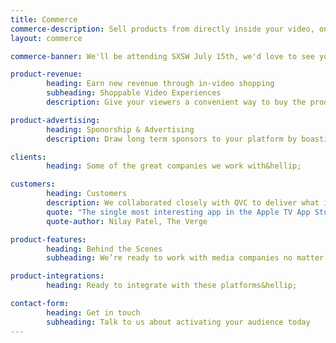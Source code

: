 ```yaml
---
title: Commerce
commerce-description: Sell products from directly inside your video, on any device or TV
layout: commerce

commerce-banner: We'll be attending SXSW July 15th, we'd love to see you there.

product-revenue:
        heading: Earn new revenue through in-video shopping
        subheading: Shoppable Video Experiences
        description: Give your viewers a convenient way to buy the products they're watching, related merchandise, or your sponsor’s products. Set to display at the most opportune moment during your video, for powerful and effective in the moment shopping.

product-advertising:
        heading: Sponorship & Advertising
        description: Draw long term sponsors to your platform by boasting a captivated audience. Create a brand experience with their products or direct response ads that your audience will love. Start selling meaningful connections, with an engaged audience.        

clients:
        heading: Some of the great companies we work with&hellip;

customers:
        heading: Customers
        description: We collaborated closely with QVC to deliver what is widely lauded as one of the best apps in the Apple TV App Store.
        quote: "The single most interesting app in the Apple TV App Store right now"
        quote-author: Nilay Patel, The Verge

product-features:
        heading: Behind the Scenes
        subheading: We’re ready to work with media companies no matter what stage they’re at

product-integrations:
        heading: Ready to integrate with these platforms&hellip;

contact-form:
        heading: Get in touch
        subheading: Talk to us about activating your audience today
---
```





